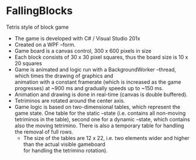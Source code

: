 # FallingBlocks
Tetris style of block game
- The game is developed with C# / Visual Studio 201x
- Created on a WPF –form.
- Game board is a canvas control, 300 x 600 pixels in size
- Each block consists of 30 x 30 pixel squares, thus the board size is 10 x 20 squares
- Game is animated and logic run with a BackgroundWorker –thread, which times the drawing of graphics and    
  animation with a constant framerate (which is increased as the game progresses) at ~900 ms and gradually speeds up to ~150 ms.
- Animation and drawing is done in real-time (canvas is double buffered).
- Tetriminos are rotated around the center axis.
- Game logic is based on two-dimensional tables, which represent the game state. One table for the static –state 
  (i.e. contains all non-moving tetriminos in the table), second one for a dynamic –state, which contains also the moving tetrimino. There is also a temporary table for handling the removal of full rows. 
   * The size of the tables are 12 x 22, i.e. two elements wider and higher than the actual visible gameboard  
     for handling the tetrimino rotation).